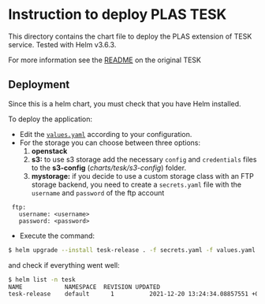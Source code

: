 # Instruction to deploy PLAS TESK

This directory contains the chart file to deploy the PLAS extension of TESK service. Tested with Helm v3.6.3.

For more information see the [README](https://github.com/elixir-cloud-aai/TESK/blob/master/charts/tesk/README.md) on the original TESK

## Deployment

Since this is a helm chart, you must check that you have Helm installed.

To deploy the application:
* Edit the [`values.yaml`](values.yaml) according to your configuration.
* For the storage you can choose between three options:
  1. **openstack** 
  2. **s3:** to use s3 storage add the necessary `config` and `credentials` files to the **s3-config** (*charts/tesk/s3-config*) folder.
  3. **mystorage:** if you decide to use a custom storage class with an FTP storage backend, you need to create a `secrets.yaml` file with the  `username` and `password` of the ftp account
```
 ftp:
   username: <username>
   password: <password>
 ```
 

 * Execute the command:

```bash
$ helm upgrade --install tesk-release . -f secrets.yaml -f values.yaml 
```

and check if everything went well:

```bash
$ helm list -n tesk
NAME	        NAMESPACE  REVISION	UPDATED                                 	STATUS  	CHART     	APP VERSION
tesk-release	default	     1      	2021-12-20 13:24:34.08857551 +0100 CET	deployed	tesk-0.1.0	dev
```
